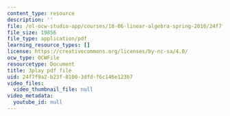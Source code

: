 ```yaml
---
content_type: resource
description: ''
file: /ol-ocw-studio-app/courses/18-06-linear-algebra-spring-2010/24f7f9a2b23f81003dfdf6c146e123b7_7UJ4CFRGd-U.pdf
file_size: 19856
file_type: application/pdf
learning_resource_types: []
license: https://creativecommons.org/licenses/by-nc-sa/4.0/
ocw_type: OCWFile
resourcetype: Document
title: 3play pdf file
uid: 24f7f9a2-b23f-8100-3dfd-f6c146e123b7
video_files:
  video_thumbnail_file: null
video_metadata:
  youtube_id: null
---
```

